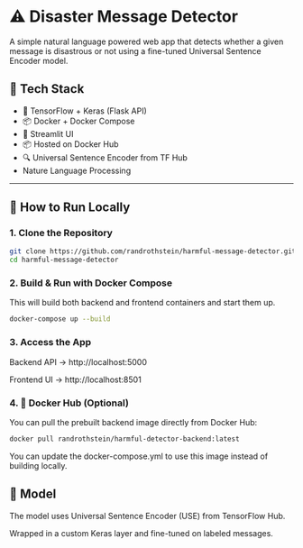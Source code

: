# ⚠️ Disaster Message Detector

A simple natural language powered web app that detects whether a given message is disastrous or not using a fine-tuned Universal Sentence Encoder model.

## 🔧 Tech Stack

- 🧠 TensorFlow + Keras (Flask API)
- 📦 Docker + Docker Compose
- 🎨 Streamlit UI
- 📦 Hosted on Docker Hub
- 🔍 Universal Sentence Encoder from TF Hub
- Nature Language Processing

---

## 🚀 How to Run Locally

### 1. Clone the Repository

```bash
git clone https://github.com/randrothstein/harmful-message-detector.git
cd harmful-message-detector
```
### 2. Build & Run with Docker Compose
This will build both backend and frontend containers and start them up.
```bash
docker-compose up --build
```
### 3. Access the App
Backend API → http://localhost:5000

Frontend UI → http://localhost:8501


### 4. 🐳 Docker Hub (Optional)
You can pull the prebuilt backend image directly from Docker Hub:
```bash
docker pull randrothstein/harmful-detector-backend:latest
```

You can update the docker-compose.yml to use this image instead of building locally.



## 🤖 Model
The model uses Universal Sentence Encoder (USE) from TensorFlow Hub.

Wrapped in a custom Keras layer and fine-tuned on labeled messages.
